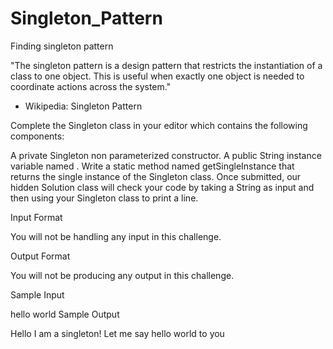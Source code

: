 # Singleton_Pattern
Finding singleton pattern

"The singleton pattern is a design pattern that restricts the instantiation of a class to one object. This is useful when exactly one object is needed to coordinate actions across the system."
- Wikipedia: Singleton Pattern

Complete the Singleton class in your editor which contains the following components:

A private Singleton non parameterized constructor.
A public String instance variable named .
Write a static method named getSingleInstance that returns the single instance of the Singleton class.
Once submitted, our hidden Solution class will check your code by taking a String as input and then using your Singleton class to print a line.

Input Format

You will not be handling any input in this challenge.

Output Format

You will not be producing any output in this challenge.

Sample Input

hello world
Sample Output

Hello I am a singleton! Let me say hello world to you
